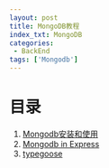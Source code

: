 ```yaml
---
layout: post
title: MongoDB教程
index_txt: MongoDB
categories:
 - BackEnd
tags: ['Mongodb']
---
```


# 目录

1. [Mongodb安装和使用](/blog/BackEnd/BackEnd/MongoDB/installAndUsage/)
2. [Mongodb in Express](/blog/BackEnd/BackEnd/MongoDB/mongodb/)
3. [typegoose](/blog/BackEnd/BackEnd/MongoDB/typegoose/)
